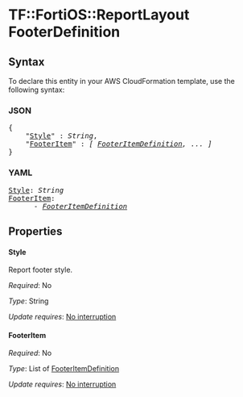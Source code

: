# TF::FortiOS::ReportLayout FooterDefinition

## Syntax

To declare this entity in your AWS CloudFormation template, use the following syntax:

### JSON

<pre>
{
    "<a href="#style" title="Style">Style</a>" : <i>String</i>,
    "<a href="#footeritem" title="FooterItem">FooterItem</a>" : <i>[ <a href="footeritemdefinition.md">FooterItemDefinition</a>, ... ]</i>
}
</pre>

### YAML

<pre>
<a href="#style" title="Style">Style</a>: <i>String</i>
<a href="#footeritem" title="FooterItem">FooterItem</a>: <i>
      - <a href="footeritemdefinition.md">FooterItemDefinition</a></i>
</pre>

## Properties

#### Style

Report footer style.

_Required_: No

_Type_: String

_Update requires_: [No interruption](https://docs.aws.amazon.com/AWSCloudFormation/latest/UserGuide/using-cfn-updating-stacks-update-behaviors.html#update-no-interrupt)

#### FooterItem

_Required_: No

_Type_: List of <a href="footeritemdefinition.md">FooterItemDefinition</a>

_Update requires_: [No interruption](https://docs.aws.amazon.com/AWSCloudFormation/latest/UserGuide/using-cfn-updating-stacks-update-behaviors.html#update-no-interrupt)

